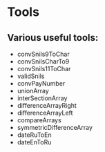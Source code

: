 # Tools

## Various useful tools:

- convSnils9ToChar
- convSnilsCharTo9
- convSnils11ToChar
- validSnils
- convPayNumber
- unionArray
- interSectionArray
- differenceArrayRight
- differenceArrayLeft
- compareArrays
- symmetricDifferenceArray
- dateRuToEn
- dateEnToRu
